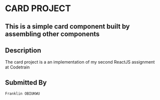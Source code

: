 # CARD PROJECT

## This is a simple card component built by assembling other components

## Description

The card project is a an implementation of my second ReactJS assignment at Codetrain

## Submitted By

`Franklin OBIUKWU`
